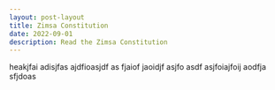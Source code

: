 ```yaml
---
layout: post-layout
title: Zimsa Constitution
date: 2022-09-01
description: Read the Zimsa Constitution
---
```


heakjfai adisjfas ajdfioasjdf as fjaiof jaoidjf asjfo asdf asjfoiajfoij aodfja sfjdoas